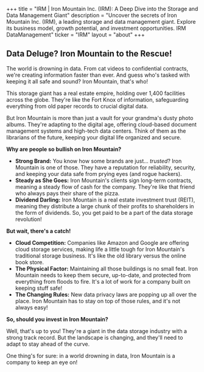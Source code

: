 +++
title = "IRM |  Iron Mountain Inc. (IRM): A Deep Dive into the Storage and Data Management Giant"
description = "Uncover the secrets of Iron Mountain Inc. (IRM), a leading storage and data management giant. Explore its business model, growth potential, and investment opportunities. IRM DataManagement"
ticker = "IRM"
layout = "about"
+++

        


## Data Deluge? Iron Mountain to the Rescue!

The world is drowning in data. From cat videos to confidential contracts, we're creating information faster than ever. And guess who's tasked with keeping it all safe and sound? Iron Mountain, that's who! 

This storage giant has a real estate empire, holding over 1,400 facilities across the globe. They're like the Fort Knox of information, safeguarding everything from old paper records to crucial digital data. 

But Iron Mountain is more than just a vault for your grandma's dusty photo albums. They're adapting to the digital age, offering cloud-based document management systems and high-tech data centers. Think of them as the librarians of the future, keeping your digital life organized and secure.

**Why are people so bullish on Iron Mountain?**

* **Strong Brand:** You know how some brands are just... *trusted*? Iron Mountain is one of those.  They have a reputation for reliability, security, and keeping your data safe from prying eyes (and rogue hackers).
* **Steady as She Goes:**  Iron Mountain's clients sign long-term contracts, meaning a steady flow of cash for the company.  They're like that friend who always pays their share of the pizza.
* **Dividend Darling:**  Iron Mountain is a real estate investment trust (REIT), meaning they distribute a large chunk of their profits to shareholders in the form of dividends.  So, you get paid to be a part of the data storage revolution!

**But wait, there's a catch!**

* **Cloud Competition:**  Companies like Amazon and Google are offering cloud storage services, making life a little tough for Iron Mountain's traditional storage business.  It's like the old library versus the online book store.
* **The Physical Factor:** Maintaining all those buildings is no small feat.  Iron Mountain needs to keep them secure, up-to-date, and protected from everything from floods to fire.  It's a lot of work for a company built on keeping stuff safe!
* **The Changing Rules:**  New data privacy laws are popping up all over the place.  Iron Mountain has to stay on top of those rules, and it's not always easy! 

**So, should you invest in Iron Mountain?**

Well, that's up to you!  They're a giant in the data storage industry with a strong track record.  But the landscape is changing, and they'll need to adapt to stay ahead of the curve.  

One thing's for sure: in a world drowning in data, Iron Mountain is a company to keep an eye on! 

        